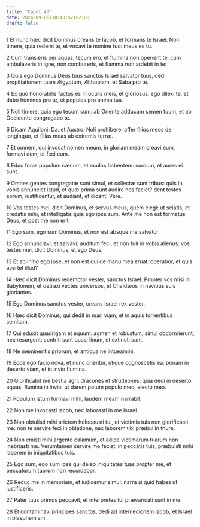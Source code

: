 ```yaml
---
title: "Caput 43"
date: 2024-09-06T18:40:57+02:00
draft: false
---
```




1 Et nunc hæc dicit Dominus creans te Iacob, et formans te Israel: Noli timere, quia redemi te, et vocavi te nomine tuo: meus es tu.

2 Cum transieris per aquas, tecum ero, et flumina non operient te: cum ambulaveris in igne, non combureris, et flamma non ardebit in te:

3 Quia ego Dominus Deus tuus sanctus Israel salvator tuus, dedi propitiationem tuam Ægyptum, Æthopiam, et Saba pro te.

4 Ex quo honorabilis factus es in oculis meis, et gloriosus: ego dilexi te, et dabo homines pro te, et populos pro anima tua.

5 Noli timere, quia ego tecum sum: ab Oriente adducam semen tuum, et ab Occidente congregabo te.

6 Dicam Aquiloni: Da: et Austro: Noli prohibere: affer filios meos de longinquo, et filias meas ab extremis terræ.

7 Et omnem, qui invocat nomen meum, in gloriam meam creavi eum, formavi eum, et feci eum.

8 Educ foras populum cæcum, et oculos habentem: surdum, et aures ei sunt.

9 Omnes gentes congregatæ sunt simul, et collectæ sunt tribus: quis in vobis annunciet istud, et quæ prima sunt audire nos faciet? dent testes eorum, iustificentur, et audiant, et dicant: Vere.

10 Vos testes mei, dicit Dominus, et servus meus, quem elegi: ut sciatis, et credatis mihi, et intelligatis quia ego ipse sum. Ante me non est formatus Deus, et post me non erit.

11 Ego sum, ego sum Dominus, et non est absque me salvator.

12 Ego annunciavi, et salvavi: auditum feci, et non fuit in vobis alienus: vos testes mei, dicit Dominus, et ego Deus.

13 Et ab initio ego ipse, et non est qui de manu mea eruat: operabor, et quis avertet illud?

14 Hæc dicit Dominus redemptor vester, sanctus Israel: Propter vos misi in Babylonem, et detraxi vectes universos, et Chaldæos in navibus suis gloriantes.

15 Ego Dominus sanctus vester, creans Israel rex vester.

16 Hæc dicit Dominus, qui dedit in mari viam, et in aquis torrentibus semitam.

17 Qui eduxit quadrigam et equum: agmen et robustum, simul obdormierunt, nec resurgent: contriti sunt quasi linum, et extincti sunt.

18 Ne memineritis priorum, et antiqua ne intueamini.

19 Ecce ego facio nova, et nunc orientur, utique cognoscetis ea: ponam in deserto viam, et in invio flumina.

20 Glorificabit me bestia agri, dracones et struthiones: quia dedi in deserto aquas, flumina in invio, ut darem potum populo meo, electo meo.

21 Populum istum formavi mihi, laudem meam narrabit.

22 Non me invocasti Iacob, nec laborasti in me Israel.

23 Non obtulisti mihi arietem holocausti tui, et victimis tuis non glorificasti me: non te servire feci in oblatione, nec laborem tibi præbui in thure.

24 Non emisti mihi argento calamum, et adipe victimarum tuarum non inebriasti me. Verumtamen servire me fecisti in peccatis tuis, præbuisti mihi laborem in iniquitatibus tuis.

25 Ego sum, ego sum ipse qui deleo iniquitates tuas propter me, et peccatorum tuorum non recordabor.

26 Reduc me in memoriam, et iudicemur simul: narra si quid habes ut iustificeris.

27 Pater tuus primus peccavit, et interpretes tui prævaricati sunt in me.

28 Et contaminavi principes sanctos, dedi ad internecionem Iacob, et Israel in blasphemiam.

